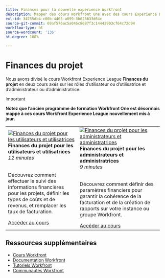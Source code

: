 ```yaml
---
title: Finances pour la nouvelle expérience Workfront
description: Mapper des cours Workfront One avec des cours Experience League
exl-id: 34755db4-c00b-4405-a099-8b623633d64c
source-git-commit: 69af576ac5a046c8687f3c14442903cf64c72d94
workflow-type: ht
source-wordcount: '136'
ht-degree: 100%

---
```


# Finances du projet

Nous avons divisé le cours Workfront Experience League **Finances du projet** en deux cours axés sur les rôles d’utilisateur ou d’utilisatrice et d’administrateur ou d’administratrice.

>[!IMPORTANT]
>
>**Notez que l’ancien programme de formation Workfront One est désormais mappé à ces cours Workfront Experience League nouvellement mis à jour.**

<table>
  <tr>
   <td>
      <a href="https://experienceleague.adobe.com/docs/courses/using/workfront-u-1-2023-1-finances.html?lang=fr">
      <img alt="Finances du projet pour les utilisateurs et utilisatrices" src="https://cdn.experienceleague.adobe.com/thumb/project-finances-for-users.png"/>
      </a>
      <div>
         <strong>Finances du projet pour les utilisateurs et utilisatrices</strong></a>
<br/><em>12 minutes</em>
      </div>
      <p>
        <br/>
Découvrez comment effectuer le suivi des informations financières pour les projets, définir les types de coûts et de revenus, et remplacer les taux de facturation.
      </p>
      <a  rel="noreferrer" target="_blank" href="https://experienceleague.adobe.com/docs/courses/using/workfront-u-1-2023-1-finances.html?lang=fr" class="spectrum-Button spectrum-Button--primary spectrum-Button--sizeM">
<span class="spectrum-Button-label has-no-wrap has-text-weight-bold">Accéder au cours</span>
</a>
   </td>
      <td>
      <a href="https://experienceleague.adobe.com/docs/courses/using/workfront-a-1-2023-1-finances.html?lang=fr">
      <img alt="Finances du projet pour les administrateurs et administratrices" src="https://cdn.experienceleague.adobe.com/thumb/project-finances-for-administrators.png"/>
      </a>
      <div>
         <strong>Finances du projet pour les administrateurs et administratrices</strong></a>
<br/><em>9 minutes</em>
      </div>
      <p>
        <br/>
Découvrez comment définir des paramètres financiers pour garantir la cohérence de la facturation et de la création de rapports sur votre instance ou groupe Workfront.
      </p>
      <a  rel="noreferrer" target="_blank" href="https://experienceleague.adobe.com/docs/courses/using/workfront-a-1-2023-1-finances.html?lang=fr" class="spectrum-Button spectrum-Button--primary spectrum-Button--sizeM">
<span class="spectrum-Button-label has-no-wrap has-text-weight-bold">Accéder au cours</span>
</a>
   </td>
  </tr>

</table>

## Ressources supplémentaires

* [Cours Workfront](https://experienceleague.adobe.com/?lang=fr&amp;Solution=Workfront#courses)
* [Documentation Workfront](https://experienceleague.adobe.com/docs/workfront.html?lang=fr)
* [Tutoriels Workfront](https://experienceleague.adobe.com/docs/workfront-learn/tutorials-workfront/home.html?lang=fr)
* [Communautés Workfront](https://experienceleaguecommunities.adobe.com/t5/workfront/ct-p/workfront)


